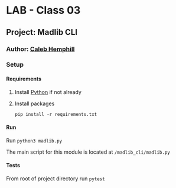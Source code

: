# LAB - Class 03

## Project: Madlib CLI

### Author: [Caleb Hemphill](https://github.com/kaylubh)

### Setup

#### Requirements

1. Install [Python](https://www.python.org/) if not already

1. Install packages

    `pip install -r requirements.txt`

#### Run

Run `python3 madlib.py`

The main script for this module is located at `/madlib_cli/madlib.py`

#### Tests

From root of project directory run `pytest`
